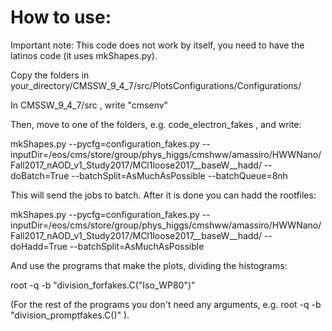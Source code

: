# How to use: 

Important note: This code does not work by itself, you need to have the latinos code (it uses mkShapes.py).

Copy the folders in your_directory/CMSSW_9_4_7/src/PlotsConfigurations/Configurations/ 

In CMSSW_9_4_7/src , write "cmsenv"

Then, move to one of the folders, e.g. code_electron_fakes , and write:

mkShapes.py --pycfg=configuration_fakes.py --inputDir=/eos/cms/store/group/phys_higgs/cmshww/amassiro/HWWNano/Fall2017_nAOD_v1_Study2017/MCl1loose2017__baseW__hadd/   --doBatch=True --batchSplit=AsMuchAsPossible --batchQueue=8nh

This will send the jobs to batch. After it is done you can hadd the rootfiles:

mkShapes.py --pycfg=configuration_fakes.py --inputDir=/eos/cms/store/group/phys_higgs/cmshww/amassiro/HWWNano/Fall2017_nAOD_v1_Study2017/MCl1loose2017__baseW__hadd/   --doHadd=True --batchSplit=AsMuchAsPossible 

And use the programs that make the plots, dividing the histograms:

root -q -b "division_forfakes.C(\"Iso_WP80\")"

(For the rest of the programs you don't need any arguments, e.g. root -q -b "division_promptfakes.C()" ).

